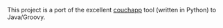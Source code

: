 This project is a port of the excellent [couchapp](https://github.com/couchapp/couchapp) tool (written in Python) to Java/Groovy.